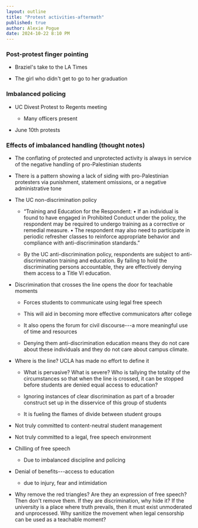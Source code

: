 ```yaml
---
layout: outline
title: "Protest activities-aftermath"
published: true
author: Alexie Pogue
date: 2024-10-22 8:10 PM
---
```




### Post-protest finger pointing 





- Braziel's take to the LA Times

- The girl who didn't get to go to her graduation 



### Imbalanced policing

- UC Divest Protest to Regents meeting

	- Many officers present


- June 10th protests 







### Effects of imbalanced handling (thought notes)

- The conflating of protected and unprotected activity is always in service of the negative handling of pro-Palestinian students

- There is a pattern showing a lack of siding with pro-Palestinian protesters via punishment, statement omissions, or a negative administrative tone

- The UC non-discrimination policy

	- “Training and Education for the Respondent: • If an individual is found to have engaged in Prohibited Conduct under the policy, the respondent may be required to undergo training as a corrective or remedial measure. • The respondent may also need to participate in periodic refresher classes to reinforce appropriate behavior and compliance with anti-discrimination standards.”

	- By the UC anti-discrimination policy, respondents are subject to anti-discrimination training and education. By failing to hold the discriminating persons accountable, they are effectively denying them access to a Title VI education.

- Discrimination that crosses the line opens the door for teachable moments 

	- Forces students to communicate using legal free speech

	- This will aid in becoming more effective communicators after college

	- It also opens the forum for civil discourse---a more meaningful use of time and resources 

	- Denying them anti-discrimination education means they do not care about these individuals and they do not care about campus climate. 

- Where is the line? UCLA has made no effort to define it

	- What is pervasive? What is severe? Who is tallying the totality of the circumstances so that when the line is crossed, it can be stopped before students are denied equal access to education?

	- Ignoring instances of clear discrimination as part of a broader construct set up in the disservice of this group of students

	- It is fueling the flames of divide between student groups

- Not truly committed to content-neutral student management

- Not truly committed to a legal, free speech environment

- Chilling of free speech

	- Due to imbalanced discipline and policing

- Denial of benefits---access to education 

	- due to injury, fear and intimidation

- Why remove the red triangles? Are they an expression of free speech? Then don't remove them. If they are discrimination, why hide it? If the university is a place where truth prevails, then it must exist unmoderated and unprocessed. Why sanitize the movement when legal censorship can be used as a teachable moment?